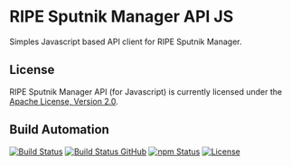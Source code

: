 # RIPE Sputnik Manager API JS

Simples Javascript based API client for RIPE Sputnik Manager.

## License

RIPE Sputnik Manager API (for Javascript) is currently licensed under the [Apache License, Version 2.0](http://www.apache.org/licenses/).

## Build Automation

[![Build Status](https://travis-ci.org/ripe-tech/ripe-sputnik-manager-api-js.svg?branch=master)](https://travis-ci.org/ripe-tech/ripe-sputnik-manager-api-js)
[![Build Status GitHub](https://github.com/ripe-tech/ripe-sputnik-manager-api-js/workflows/Main%20Workflow/badge.svg)](https://github.com/ripe-tech/ripe-sputnik-manager-api-js/actions)
[![npm Status](https://img.shields.io/npm/v/ripe-sputnik-manager-api.svg)](https://www.npmjs.com/package/ripe-sputnik-manager-api)
[![License](https://img.shields.io/badge/license-Apache%202.0-blue.svg)](https://www.apache.org/licenses/)
